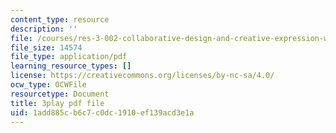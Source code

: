 ```yaml
---
content_type: resource
description: ''
file: /courses/res-3-002-collaborative-design-and-creative-expression-with-arduino-microcontrollers-january-iap-2017/1add885cb6c7c0dc1910ef139acd3e1a_WyEwjQt8gfQ.pdf
file_size: 14574
file_type: application/pdf
learning_resource_types: []
license: https://creativecommons.org/licenses/by-nc-sa/4.0/
ocw_type: OCWFile
resourcetype: Document
title: 3play pdf file
uid: 1add885c-b6c7-c0dc-1910-ef139acd3e1a
---
```

